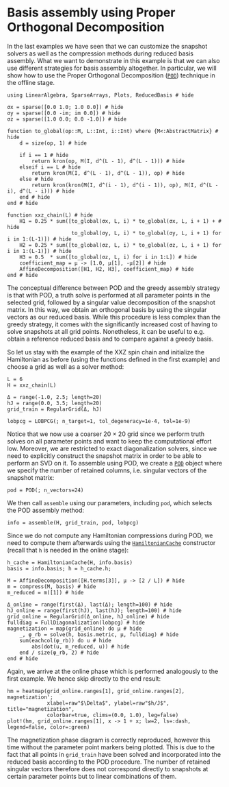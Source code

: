 # Basis assembly using Proper Orthogonal Decomposition

In the last examples we have seen that we can customize the snapshot solvers as well as the compression methods during reduced basis assembly.
What we want to demonstrate in this example is that we can also use different strategies for basis assembly altogether.
In particular, we will show how to use the Proper Orthogonal Decomposition ([`POD`](@ref)) technique in the offline stage.

```@example xxz_pod; continued = true
using LinearAlgebra, SparseArrays, Plots, ReducedBasis # hide

σx = sparse([0.0 1.0; 1.0 0.0]) # hide
σy = sparse([0.0 -im; im 0.0]) # hide
σz = sparse([1.0 0.0; 0.0 -1.0]) # hide

function to_global(op::M, L::Int, i::Int) where {M<:AbstractMatrix} # hide
    d = size(op, 1) # hide

    if i == 1 # hide
        return kron(op, M(I, d^(L - 1), d^(L - 1))) # hide
    elseif i == L # hide
        return kron(M(I, d^(L - 1), d^(L - 1)), op) # hide
    else # hide
        return kron(kron(M(I, d^(i - 1), d^(i - 1)), op), M(I, d^(L - i), d^(L - i))) # hide
    end # hide
end # hide

function xxz_chain(L) # hide
    H1 = 0.25 * sum([to_global(σx, L, i) * to_global(σx, L, i + 1) + # hide
                     to_global(σy, L, i) * to_global(σy, L, i + 1) for i in 1:(L-1)]) # hide
    H2 = 0.25 * sum([to_global(σz, L, i) * to_global(σz, L, i + 1) for i in 1:(L-1)]) # hide
    H3 = 0.5  * sum([to_global(σz, L, i) for i in 1:L]) # hide
    coefficient_map = μ -> [1.0, μ[1], -μ[2]] # hide
    AffineDecomposition([H1, H2, H3], coefficient_map) # hide
end # hide
```

The conceptual difference between POD and the greedy assembly strategy is that with POD, a truth solve is performed at all parameter points in the selected grid, followed by a singular value decomposition of the snapshot matrix.
In this way, we obtain an orthogonal basis by using the singular vectors as our reduced basis.
While this procedure is less complex than the greedy strategy, it comes with the significantly increased cost of having to solve snapshots at all grid points.
Nonetheless, it can be useful to e.g. obtain a reference reduced basis and to compare against a greedy basis.

So let us stay with the example of the XXZ spin chain and initialize the Hamiltonian as before (using the functions defined in the first example) and choose a grid as well as a solver method:

```@example xxz_pod; continued = true
L = 6
H = xxz_chain(L)

Δ = range(-1.0, 2.5; length=20)
hJ = range(0.0, 3.5; length=20)
grid_train = RegularGrid(Δ, hJ)

lobpcg = LOBPCG(; n_target=1, tol_degeneracy=1e-4, tol=1e-9)
```

Notice that we now use a coarser 20 × 20 grid since we perform truth solves on all parameter points and want to keep the computational effort low.
Moreover, we are restricted to exact diagonalization solvers, since we need to explicitly construct the snapshot matrix in order to be able to perform an SVD on it.
To assemble using POD, we create a [`POD`](@ref) object where we specify the number of retained columns, i.e. singular vectors of the snapshot matrix:

```@example xxz_pod; continued = true
pod = POD(; n_vectors=24)
```

We then call `assemble` using our parameters, including `pod`, which selects the POD assembly method:

```@example xxz_pod; continued = true
info = assemble(H, grid_train, pod, lobpcg)
```

Since we do not compute any Hamiltonian compressions during POD, we need to compute them afterwards using the [`HamiltonianCache`](@ref) constructor (recall that `h` is needed in the online stage):

```@example xxz_pod; continued = true
h_cache = HamiltonianCache(H, info.basis)
basis = info.basis; h = h_cache.h;
```

```@example xxz_pod; continued = true
M = AffineDecomposition([H.terms[3]], μ -> [2 / L]) # hide
m = compress(M, basis) # hide
m_reduced = m([1]) # hide

Δ_online = range(first(Δ), last(Δ); length=100) # hide
hJ_online = range(first(hJ), last(hJ); length=100) # hide
grid_online = RegularGrid(Δ_online, hJ_online) # hide
fulldiag = FullDiagonalization(lobpcg) # hide
magnetization = map(grid_online) do μ # hide
    _, φ_rb = solve(h, basis.metric, μ, fulldiag) # hide
    sum(eachcol(φ_rb)) do u # hide
        abs(dot(u, m_reduced, u)) # hide
    end / size(φ_rb, 2) # hide
end # hide
```

Again, we arrive at the online phase which is performed analogously to the first example.
We hence skip directly to the end result:

```@example xxz_pod
hm = heatmap(grid_online.ranges[1], grid_online.ranges[2], magnetization';
             xlabel=raw"$\Delta$", ylabel=raw"$h/J$", title="magnetization",
             colorbar=true, clims=(0.0, 1.0), leg=false)
plot!(hm, grid_online.ranges[1], x -> 1 + x; lw=2, ls=:dash, legend=false, color=:green)
```

The magnetization phase diagram is correctly reproduced, however this time without the parameter point markers being plotted.
This is due to the fact that all points in `grid_train` have been solved and incorporated into the reduced basis according to the POD procedure.
The number of retained singular vectors therefore does not correspond directly to snapshots at certain parameter points but to linear combinations of them.

